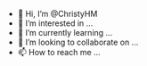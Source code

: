 - 👋 Hi, I’m @ChristyHM
- 👀 I’m interested in ...
- 🌱 I’m currently learning ...
- 💞️ I’m looking to collaborate on ...
- 📫 How to reach me ...

<!---
ChristyHM/ChristyHM is a ✨ special ✨ repository because its `README.md` (this file) appears on your GitHub profile.
You can click the Preview link to take a look at your changes.
--->
